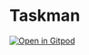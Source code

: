 # Taskman

[![Open in Gitpod](https://gitpod.io/button/open-in-gitpod.svg)](https://gitpod.io/#https://github.com/mrhssem/taskman)


